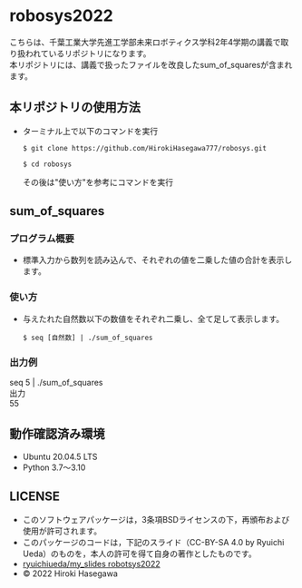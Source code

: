 # robosys2022
こちらは、千葉工業大学先進工学部未来ロボティクス学科2年4学期の講義で取り扱われているリポジトリになります。  
本リポジトリには、講義で扱ったファイルを改良したsum_of_squaresが含まれます。
## 本リポジトリの使用方法
* ターミナル上で以下のコマンドを実行  
  ```
  $ git clone https://github.com/HirokiHasegawa777/robosys.git
  ```
  ```
  $ cd robosys
  ```
  その後は"使い方"を参考にコマンドを実行
## sum_of_squares
### プログラム概要
* 標準入力から数列を読み込んで、それぞれの値を二乗した値の合計を表示します。  
### 使い方
* 与えたれた自然数以下の数値をそれぞれ二乗し、全て足して表示します。  
  ```
  $ seq [自然数] | ./sum_of_squares
  ```
### 出力例
  seq 5 | ./sum_of_squares  
  出力  
  55  
## 動作確認済み環境
* Ubuntu 20.04.5 LTS
* Python 3.7〜3.10
## LICENSE
* このソフトウェアパッケージは，3条項BSDライセンスの下，再頒布および使用が許可されます。  
* このパッケージのコードは，下記のスライド（CC-BY-SA 4.0 by Ryuichi Ueda）のものを，本人の許可を得て自身の著作としたものです。  
* [ryuichiueda/my_slides robotsys2022](https://github.com/ryuichiueda/my_slides/tree/master/robosys_2022)
* © 2022 Hiroki Hasegawa